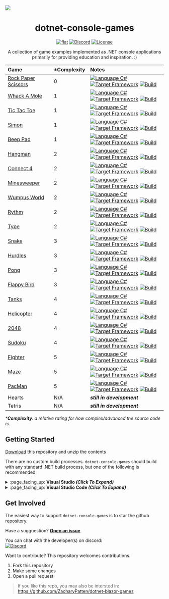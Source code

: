 <img src="https://github.com/ZacharyPatten/dotnet-console-games/blob/master/.github/resources/banner1.png?raw=true" />

<h1 align="center">
	dotnet-console-games
</h1>

<p align="center">
	<a href="https://github.com/ZacharyPatten/dotnet-console-games" alt="GitHub repo"><img alt="flat" src="https://img.shields.io/badge/github-repo-black?logo=github&amp;style=flat"></a>
	<a href="https://discord.gg/4XbQbwF" alt="Discord"><img src="https://img.shields.io/discord/557244925712924684?logo=discord&logoColor=ffffff&color=7389D8" title="Go To Discord Server" alt="Discord"/></a>
	<a href="https://github.com/ZacharyPatten/dotnet-console-games/blob/master/LICENSE" alt="License"><img src="https://img.shields.io/badge/license-MIT-green.svg" title="Go To License" alt="License"/></a>
</p>

<p align="center">
	A collection of game examples implemented as .NET console applications primarily for providing education and inspiration. :)
</p>

|Game|\*Complexity|Notes|
|:-|:-|:-|
|[Rock Paper Scissors](https://github.com/ZacharyPatten/dotnet-console-games/tree/master/Projects/Rock%20Paper%20Scissors)|0|<a href="https://docs.microsoft.com/en-us/dotnet/csharp/"><img src="https://img.shields.io/badge/language-C%23-%23178600" title="Language C#" alt="Language C#"></a>&nbsp;<a href="https://dotnet.microsoft.com/download"><img src="https://img.shields.io/badge/dynamic/xml?color=%23512bd4&label=target&query=%2F%2FTargetFramework%5B1%5D&url=https%3A%2F%2Fraw.githubusercontent.com%2FZacharyPatten%2Fdotnet-console-games%2Fmaster%2FProjects%2FRock%2520Paper%2520Scissors%2FRock%2520Paper%2520Scissors.csproj&logo=.net" title="Target Framework" alt="Target Framework"></a>&nbsp;<a href="https://github.com/ZacharyPatten/dotnet-console-games/actions"><img src="https://github.com/ZacharyPatten/dotnet-console-games/workflows/Rock%20Paper%20Scissors%20Build/badge.svg" title="Goto Build" alt="Build"></a>|
|[Whack A Mole](https://github.com/ZacharyPatten/dotnet-console-games/tree/master/Projects/Whack%20A%20Mole)|1|<a href="https://docs.microsoft.com/en-us/dotnet/csharp/"><img src="https://img.shields.io/badge/language-C%23-%23178600" title="Language C#" alt="Language C#"></a>&nbsp;<a href="https://dotnet.microsoft.com/download"><img src="https://img.shields.io/badge/dynamic/xml?color=%23512bd4&label=target&query=%2F%2FTargetFramework%5B1%5D&url=https%3A%2F%2Fraw.githubusercontent.com%2FZacharyPatten%2Fdotnet-console-games%2Fmaster%2FProjects%2FWhack%2520A%2520Mole%2FWhack%2520A%2520Mole.csproj&logo=.net" title="Target Framework" alt="Target Framework"></a>&nbsp;<a href="https://github.com/ZacharyPatten/dotnet-console-games/actions"><img src="https://github.com/ZacharyPatten/dotnet-console-games/workflows/Whack%20A%20Mole%20Build/badge.svg" title="Goto Build" alt="Build"></a>|
|[Tic Tac Toe](https://github.com/ZacharyPatten/dotnet-console-games/tree/master/Projects/Tic%20Tac%20Toe)|1|<a href="https://docs.microsoft.com/en-us/dotnet/csharp/"><img src="https://img.shields.io/badge/language-C%23-%23178600" title="Language C#" alt="Language C#"></a>&nbsp;<a href="https://dotnet.microsoft.com/download"><img src="https://img.shields.io/badge/dynamic/xml?color=%23512bd4&label=target&query=%2F%2FTargetFramework%5B1%5D&url=https%3A%2F%2Fraw.githubusercontent.com%2FZacharyPatten%2Fdotnet-console-games%2Fmaster%2FProjects%2FTic%2520Tac%2520Toe%2FTic%2520Tac%2520Toe.csproj&logo=.net" title="Target Framework" alt="Target Framework"></a>&nbsp;<a href="https://github.com/ZacharyPatten/dotnet-console-games/actions"><img src="https://github.com/ZacharyPatten/dotnet-console-games/workflows/Tic%20Tac%20Toe%20Build/badge.svg" title="Goto Build" alt="Build"></a>|
|[Simon](https://github.com/ZacharyPatten/dotnet-console-games/tree/master/Projects/Simon)|1|<a href="https://docs.microsoft.com/en-us/dotnet/csharp/"><img src="https://img.shields.io/badge/language-C%23-%23178600" title="Language C#" alt="Language C#"></a>&nbsp;<a href="https://dotnet.microsoft.com/download"><img src="https://img.shields.io/badge/dynamic/xml?color=%23512bd4&label=target&query=%2F%2FTargetFramework%5B1%5D&url=https%3A%2F%2Fraw.githubusercontent.com%2FZacharyPatten%2Fdotnet-console-games%2Fmaster%2FProjects%2FSimon%2FSimon.csproj&logo=.net" title="Target Framework" alt="Target Framework"></a>&nbsp;<a href="https://github.com/ZacharyPatten/dotnet-console-games/actions"><img src="https://github.com/ZacharyPatten/dotnet-console-games/workflows/Simon%20Build/badge.svg" title="Goto Build" alt="Build"></a>|
|[Beep Pad](https://github.com/ZacharyPatten/dotnet-console-games/tree/master/Projects/Beep%20Pad)|1|<a href="https://docs.microsoft.com/en-us/dotnet/csharp/"><img src="https://img.shields.io/badge/language-C%23-%23178600" title="Language C#" alt="Language C#"></a>&nbsp;<a href="https://dotnet.microsoft.com/download"><img src="https://img.shields.io/badge/dynamic/xml?color=%23512bd4&label=target&query=%2F%2FTargetFramework%5B1%5D&url=https%3A%2F%2Fraw.githubusercontent.com%2FZacharyPatten%2Fdotnet-console-games%2Fmaster%2FProjects%2FBeep%2520Pad%2FBeep%2520Pad.csproj&logo=.net" title="Target Framework" alt="Target Framework"></a>&nbsp;<a href="https://github.com/ZacharyPatten/dotnet-console-games/actions"><img src="https://github.com/ZacharyPatten/dotnet-console-games/workflows/Beep%20Pad%20Build/badge.svg" title="Goto Build" alt="Build"></a>|
|[Hangman](https://github.com/ZacharyPatten/dotnet-console-games/tree/master/Projects/Hangman)|2|<a href="https://docs.microsoft.com/en-us/dotnet/csharp/"><img src="https://img.shields.io/badge/language-C%23-%23178600" title="Language C#" alt="Language C#"></a>&nbsp;<a href="https://dotnet.microsoft.com/download"><img src="https://img.shields.io/badge/dynamic/xml?color=%23512bd4&label=target&query=%2F%2FTargetFramework%5B1%5D&url=https%3A%2F%2Fraw.githubusercontent.com%2FZacharyPatten%2Fdotnet-console-games%2Fmaster%2FProjects%2FHangman%2FHangman.csproj&logo=.net" title="Target Framework" alt="Target Framework"></a>&nbsp;<a href="https://github.com/ZacharyPatten/dotnet-console-games/actions"><img src="https://github.com/ZacharyPatten/dotnet-console-games/workflows/Hangman%20Build/badge.svg" title="Goto Build" alt="Build"></a>|
|[Connect 4](https://github.com/ZacharyPatten/dotnet-console-games/tree/master/Projects/Connect%204)|2|<a href="https://docs.microsoft.com/en-us/dotnet/csharp/"><img src="https://img.shields.io/badge/language-C%23-%23178600" title="Language C#" alt="Language C#"></a>&nbsp;<a href="https://dotnet.microsoft.com/download"><img src="https://img.shields.io/badge/dynamic/xml?color=%23512bd4&label=target&query=%2F%2FTargetFramework%5B1%5D&url=https%3A%2F%2Fraw.githubusercontent.com%2FZacharyPatten%2Fdotnet-console-games%2Fmaster%2FProjects%2FConnect%25204%2FConnect%25204.csproj&logo=.net" title="Target Framework" alt="Target Framework"></a>&nbsp;<a href="https://github.com/ZacharyPatten/dotnet-console-games/actions"><img src="https://github.com/ZacharyPatten/dotnet-console-games/workflows/Connect%204%20Build/badge.svg" title="Goto Build" alt="Build"></a>|
|[Minesweeper](https://github.com/ZacharyPatten/dotnet-console-games/tree/master/Projects/Minesweeper)|2|<a href="https://docs.microsoft.com/en-us/dotnet/csharp/"><img src="https://img.shields.io/badge/language-C%23-%23178600" title="Language C#" alt="Language C#"></a>&nbsp;<a href="https://dotnet.microsoft.com/download"><img src="https://img.shields.io/badge/dynamic/xml?color=%23512bd4&label=target&query=%2F%2FTargetFramework%5B1%5D&url=https%3A%2F%2Fraw.githubusercontent.com%2FZacharyPatten%2Fdotnet-console-games%2Fmaster%2FProjects%2FMinesweeper%2FMinesweeper.csproj&logo=.net" title="Target Framework" alt="Target Framework"></a>&nbsp;<a href="https://github.com/ZacharyPatten/dotnet-console-games/actions"><img src="https://github.com/ZacharyPatten/dotnet-console-games/workflows/Minesweeper%20Build/badge.svg" title="Goto Build" alt="Build"></a>|
|[Wumpus World](https://github.com/ZacharyPatten/dotnet-console-games/tree/master/Projects/Wumpus%20World)|2|<a href="https://docs.microsoft.com/en-us/dotnet/csharp/"><img src="https://img.shields.io/badge/language-C%23-%23178600" title="Language C#" alt="Language C#"></a>&nbsp;<a href="https://dotnet.microsoft.com/download"><img src="https://img.shields.io/badge/dynamic/xml?color=%23512bd4&label=target&query=%2F%2FTargetFramework%5B1%5D&url=https%3A%2F%2Fraw.githubusercontent.com%2FZacharyPatten%2Fdotnet-console-games%2Fmaster%2FProjects%2FWumpus%2520World%2FWumpus%2520World.csproj&logo=.net" title="Target Framework" alt="Target Framework"></a>&nbsp;<a href="https://github.com/ZacharyPatten/dotnet-console-games/actions"><img src="https://github.com/ZacharyPatten/dotnet-console-games/workflows/Wumpus%20World%20Build/badge.svg" title="Goto Build" alt="Build"></a>|
|[Rythm](https://github.com/ZacharyPatten/dotnet-console-games/tree/master/Projects/Rythm)|2|<a href="https://docs.microsoft.com/en-us/dotnet/csharp/"><img src="https://img.shields.io/badge/language-C%23-%23178600" title="Language C#" alt="Language C#"></a>&nbsp;<a href="https://dotnet.microsoft.com/download"><img src="https://img.shields.io/badge/dynamic/xml?color=%23512bd4&label=target&query=%2F%2FTargetFramework%5B1%5D&url=https%3A%2F%2Fraw.githubusercontent.com%2FZacharyPatten%2Fdotnet-console-games%2Fmaster%2FProjects%2FRythm%2FRythm.csproj&logo=.net" title="Target Framework" alt="Target Framework"></a>&nbsp;<a href="https://github.com/ZacharyPatten/dotnet-console-games/actions"><img src="https://github.com/ZacharyPatten/dotnet-console-games/workflows/Rythm%20Build/badge.svg" title="Goto Build" alt="Build"></a>|
|[Type](https://github.com/ZacharyPatten/dotnet-console-games/tree/master/Projects/Type)|2|<a href="https://docs.microsoft.com/en-us/dotnet/csharp/"><img src="https://img.shields.io/badge/language-C%23-%23178600" title="Language C#" alt="Language C#"></a>&nbsp;<a href="https://dotnet.microsoft.com/download"><img src="https://img.shields.io/badge/dynamic/xml?color=%23512bd4&label=target&query=%2F%2FTargetFramework%5B1%5D&url=https%3A%2F%2Fraw.githubusercontent.com%2FZacharyPatten%2Fdotnet-console-games%2Fmaster%2FProjects%2FType%2FType.csproj&logo=.net" title="Target Framework" alt="Target Framework"></a>&nbsp;<a href="https://github.com/ZacharyPatten/dotnet-console-games/actions"><img src="https://github.com/ZacharyPatten/dotnet-console-games/workflows/Type%20Build/badge.svg" title="Goto Build" alt="Build"></a>|
|[Snake](https://github.com/ZacharyPatten/dotnet-console-games/blob/master/Projects/Snake)|3|<a href="https://docs.microsoft.com/en-us/dotnet/csharp/"><img src="https://img.shields.io/badge/language-C%23-%23178600" title="Language C#" alt="Language C#"></a>&nbsp;<a href="https://dotnet.microsoft.com/download"><img src="https://img.shields.io/badge/dynamic/xml?color=%23512bd4&label=target&query=%2F%2FTargetFramework%5B1%5D&url=https%3A%2F%2Fraw.githubusercontent.com%2FZacharyPatten%2Fdotnet-console-games%2Fmaster%2FProjects%2FSnake%2FSnake.csproj&logo=.net" title="Target Framework" alt="Target Framework"></a>&nbsp;<a href="https://github.com/ZacharyPatten/dotnet-console-games/actions"><img src="https://github.com/ZacharyPatten/dotnet-console-games/workflows/Snake%20Build/badge.svg" title="Goto Build" alt="Build"></a>|
|[Hurdles](https://github.com/ZacharyPatten/dotnet-console-games/blob/master/Projects/Hurdles)|3|<a href="https://docs.microsoft.com/en-us/dotnet/csharp/"><img src="https://img.shields.io/badge/language-C%23-%23178600" title="Language C#" alt="Language C#"></a>&nbsp;<a href="https://dotnet.microsoft.com/download"><img src="https://img.shields.io/badge/dynamic/xml?color=%23512bd4&label=target&query=%2F%2FTargetFramework%5B1%5D&url=https%3A%2F%2Fraw.githubusercontent.com%2FZacharyPatten%2Fdotnet-console-games%2Fmaster%2FProjects%2FHurdles%2FHurdles.csproj&logo=.net" title="Target Framework" alt="Target Framework"></a>&nbsp;<a href="https://github.com/ZacharyPatten/dotnet-console-games/actions"><img src="https://github.com/ZacharyPatten/dotnet-console-games/workflows/Hurdles%20Build/badge.svg" title="Goto Build" alt="Build"></a>|
|[Pong](https://github.com/ZacharyPatten/dotnet-console-games/blob/master/Projects/Pong)|3|<a href="https://docs.microsoft.com/en-us/dotnet/csharp/"><img src="https://img.shields.io/badge/language-C%23-%23178600" title="Language C#" alt="Language C#"></a>&nbsp;<a href="https://dotnet.microsoft.com/download"><img src="https://img.shields.io/badge/dynamic/xml?color=%23512bd4&label=target&query=%2F%2FTargetFramework%5B1%5D&url=https%3A%2F%2Fraw.githubusercontent.com%2FZacharyPatten%2Fdotnet-console-games%2Fmaster%2FProjects%2FPong%2FPong.csproj&logo=.net" title="Target Framework" alt="Target Framework"></a>&nbsp;<a href="https://github.com/ZacharyPatten/dotnet-console-games/actions"><img src="https://github.com/ZacharyPatten/dotnet-console-games/workflows/Pong%20Build/badge.svg" title="Goto Build" alt="Build"></a>|
|[Flappy Bird](https://github.com/ZacharyPatten/dotnet-console-games/blob/master/Projects/Flappy%20Bird)|3|<a href="https://docs.microsoft.com/en-us/dotnet/csharp/"><img src="https://img.shields.io/badge/language-C%23-%23178600" title="Language C#" alt="Language C#"></a>&nbsp;<a href="https://dotnet.microsoft.com/download"><img src="https://img.shields.io/badge/dynamic/xml?color=%23512bd4&label=target&query=%2F%2FTargetFramework%5B1%5D&url=https%3A%2F%2Fraw.githubusercontent.com%2FZacharyPatten%2Fdotnet-console-games%2Fmaster%2FProjects%2FFlappy%2520Bird%2FFlappy%2520Bird.csproj&logo=.net" title="Target Framework" alt="Target Framework"></a>&nbsp;<a href="https://github.com/ZacharyPatten/dotnet-console-games/actions"><img src="https://github.com/ZacharyPatten/dotnet-console-games/workflows/Flappy%20Bird%20Build/badge.svg" title="Goto Build" alt="Build"></a>|
|[Tanks](https://github.com/ZacharyPatten/dotnet-console-games/blob/master/Projects/Tanks)|4|<a href="https://docs.microsoft.com/en-us/dotnet/csharp/"><img src="https://img.shields.io/badge/language-C%23-%23178600" title="Language C#" alt="Language C#"></a>&nbsp;<a href="https://dotnet.microsoft.com/download"><img src="https://img.shields.io/badge/dynamic/xml?color=%23512bd4&label=target&query=%2F%2FTargetFramework%5B1%5D&url=https%3A%2F%2Fraw.githubusercontent.com%2FZacharyPatten%2Fdotnet-console-games%2Fmaster%2FProjects%2FTanks%2FTanks.csproj&logo=.net" title="Target Framework" alt="Target Framework"></a>&nbsp;<a href="https://github.com/ZacharyPatten/dotnet-console-games/actions"><img src="https://github.com/ZacharyPatten/dotnet-console-games/workflows/Tanks%20Build/badge.svg" title="Goto Build" alt="Build"></a>|
|[Helicopter](https://github.com/ZacharyPatten/dotnet-console-games/blob/master/Projects/Helicopter)|4|<a href="https://docs.microsoft.com/en-us/dotnet/csharp/"><img src="https://img.shields.io/badge/language-C%23-%23178600" title="Language C#" alt="Language C#"></a>&nbsp;<a href="https://dotnet.microsoft.com/download"><img src="https://img.shields.io/badge/dynamic/xml?color=%23512bd4&label=target&query=%2F%2FTargetFramework%5B1%5D&url=https%3A%2F%2Fraw.githubusercontent.com%2FZacharyPatten%2Fdotnet-console-games%2Fmaster%2FProjects%2FHelicopter%2FHelicopter.csproj&logo=.net" title="Target Framework" alt="Target Framework"></a>&nbsp;<a href="https://github.com/ZacharyPatten/dotnet-console-games/actions"><img src="https://github.com/ZacharyPatten/dotnet-console-games/workflows/Helicopter%20Build/badge.svg" title="Goto Build" alt="Build"></a>|
|[2048](https://github.com/ZacharyPatten/dotnet-console-games/blob/master/Projects/2048)|4|<a href="https://docs.microsoft.com/en-us/dotnet/csharp/"><img src="https://img.shields.io/badge/language-C%23-%23178600" title="Language C#" alt="Language C#"></a>&nbsp;<a href="https://dotnet.microsoft.com/download"><img src="https://img.shields.io/badge/dynamic/xml?color=%23512bd4&label=target&query=%2F%2FTargetFramework%5B1%5D&url=https%3A%2F%2Fraw.githubusercontent.com%2FZacharyPatten%2Fdotnet-console-games%2Fmaster%2FProjects%2F2048%2F2048.csproj&logo=.net" title="Target Framework" alt="Target Framework"></a>&nbsp;<a href="https://github.com/ZacharyPatten/dotnet-console-games/actions"><img src="https://github.com/ZacharyPatten/dotnet-console-games/workflows/2048%20Build/badge.svg" title="Goto Build" alt="Build"></a>|
|[Sudoku](https://github.com/ZacharyPatten/dotnet-console-games/blob/master/Projects/Sudoku)|4|<a href="https://docs.microsoft.com/en-us/dotnet/csharp/"><img src="https://img.shields.io/badge/language-C%23-%23178600" title="Language C#" alt="Language C#"></a>&nbsp;<a href="https://dotnet.microsoft.com/download"><img src="https://img.shields.io/badge/dynamic/xml?color=%23512bd4&label=target&query=%2F%2FTargetFramework%5B1%5D&url=https%3A%2F%2Fraw.githubusercontent.com%2FZacharyPatten%2Fdotnet-console-games%2Fmaster%2FProjects%2FSudoku%2FSudoku.csproj&logo=.net" title="Target Framework" alt="Target Framework"></a>&nbsp;<a href="https://github.com/ZacharyPatten/dotnet-console-games/actions"><img src="https://github.com/ZacharyPatten/dotnet-console-games/workflows/Sudoku%20Build/badge.svg" title="Goto Build" alt="Build"></a>|
|[Fighter](https://github.com/ZacharyPatten/dotnet-console-games/blob/master/Projects/Fighter)|5|<a href="https://docs.microsoft.com/en-us/dotnet/csharp/"><img src="https://img.shields.io/badge/language-C%23-%23178600" title="Language C#" alt="Language C#"></a>&nbsp;<a href="https://dotnet.microsoft.com/download"><img src="https://img.shields.io/badge/dynamic/xml?color=%23512bd4&label=target&query=%2F%2FTargetFramework%5B1%5D&url=https%3A%2F%2Fraw.githubusercontent.com%2FZacharyPatten%2Fdotnet-console-games%2Fmaster%2FProjects%2FFighter%2FFighter.csproj&logo=.net" title="Target Framework" alt="Target Framework"></a>&nbsp;<a href="https://github.com/ZacharyPatten/dotnet-console-games/actions"><img src="https://github.com/ZacharyPatten/dotnet-console-games/workflows/Fighter%20Build/badge.svg" title="Goto Build" alt="Build"></a>|
|[Maze](https://github.com/ZacharyPatten/dotnet-console-games/blob/master/Projects/Maze)|5|<a href="https://docs.microsoft.com/en-us/dotnet/csharp/"><img src="https://img.shields.io/badge/language-C%23-%23178600" title="Language C#" alt="Language C#"></a>&nbsp;<a href="https://dotnet.microsoft.com/download"><img src="https://img.shields.io/badge/dynamic/xml?color=%23512bd4&label=target&query=%2F%2FTargetFramework%5B1%5D&url=https%3A%2F%2Fraw.githubusercontent.com%2FZacharyPatten%2Fdotnet-console-games%2Fmaster%2FProjects%2FMaze%2FMaze.csproj&logo=.net" title="Target Framework" alt="Target Framework"></a>&nbsp;<a href="https://github.com/ZacharyPatten/dotnet-console-games/actions"><img src="https://github.com/ZacharyPatten/dotnet-console-games/workflows/Maze%20Build/badge.svg" title="Goto Build" alt="Build"></a>|
|[PacMan](https://github.com/ZacharyPatten/dotnet-console-games/blob/master/Projects/PacMan)|5|<a href="https://docs.microsoft.com/en-us/dotnet/csharp/"><img src="https://img.shields.io/badge/language-C%23-%23178600" title="Language C#" alt="Language C#"></a>&nbsp;<a href="https://dotnet.microsoft.com/download"><img src="https://img.shields.io/badge/dynamic/xml?color=%23512bd4&label=target&query=%2F%2FTargetFramework%5B1%5D&url=https%3A%2F%2Fraw.githubusercontent.com%2FZacharyPatten%2Fdotnet-console-games%2Fmaster%2FProjects%2FPacMan%2FPacMan.csproj&logo=.net" title="Target Framework" alt="Target Framework"></a>&nbsp;<a href="https://github.com/ZacharyPatten/dotnet-console-games/actions"><img src="https://github.com/ZacharyPatten/dotnet-console-games/workflows/PacMan%20Build/badge.svg" title="Goto Build" alt="Build"></a>|
|Hearts|N/A|**_still in development_**|
|Tetris|N/A|**_still in development_**|

_\***Complexity**: a relative rating for how complex/advanced the source code is._

## Getting Started

[Download](https://github.com/ZacharyPatten/dotnet-console-games/archive/master.zip) this repository and unzip the contents

There are no custom build processes. `dotnet-console-games` should build with any standard .NET build process, but one of the following is recommended:

<details>
<summary>
:page_facing_up: <strong>Visual Studio <em>(Click To Expand)</em></strong>
</summary>
<p>

> Install [Visual Studio 2019](https://visualstudio.microsoft.com/) if not already installed.
>
> Open the :page_facing_up: **`dotnet-console-games.sln`** file in Visual Studio.
>
> > **Note** This is optional, but [here are some recommended settings you change in Visual Studio](https://gist.github.com/ZacharyPatten/693f35653f6c21fbe6c85444792e524b).

</p>
</details>

<details>
<summary>
:page_facing_up: <strong>Visual Studio Code <em>(Click To Expand)</em></strong>
</summary>
<p>

> Install the [.NET Core SDK](https://dotnet.microsoft.com/download) if not already installed.
>
> Install [Visual Studio Code](https://visualstudio.microsoft.com/) if not already installed.
>
> Open the :file_folder: **`root folder`** of the repository in Visual Studio Code.
>
> > **Note** The following files are included in the repository:
> > - `.vscode/extensions.json`<sub>recommends Vistual Studio Code extension dependencies</sub>
> > - `.vscode/launch.json`<sub>includes the configurations for debugging the examples</sub>
> > - `.vscode/settings.json`<sub>automatically applies settings to the workspace</sub>
> > - `.vscode/tasks.json`<sub>includes the commands to build the projects</sub>
>
> > **Note** Visual Studio Code Extensions (will be prompted to install these when you open the folder):
> > - **ms-dotnettools.csharp** <sub>C# support</sub>

</p>
</details>

## Get Involved

The easiest way to support `dotnet-console-games` is to star the github repository.

Have a sugguestion? **[Open an issue](https://github.com/ZacharyPatten/dotnet-console-games/issues/new)**.

You can chat with the developer(s) on discord:</br>
<a href="https://discord.gg/4XbQbwF" alt="Discord"><img src="https://img.shields.io/discord/557244925712924684?logo=discord&logoColor=ffffff&color=7389D8" title="Go To Discord Server" alt="Discord"/></a>

Want to contribute? This repository welcomes contributions.
1. Fork this repository
2. Make some changes
3. Open a pull request

> If you like this repo, you may also be intersted in:<br>
> https://github.com/ZacharyPatten/dotnet-blazor-games

